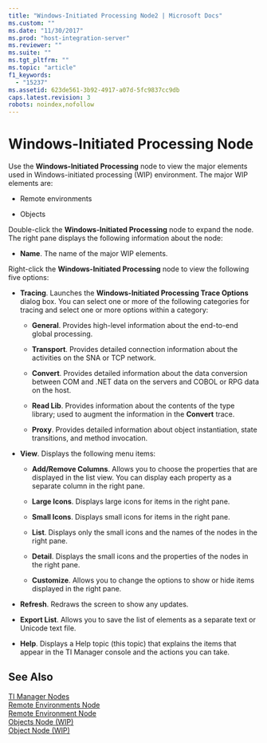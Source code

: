 ```yaml
---
title: "Windows-Initiated Processing Node2 | Microsoft Docs"
ms.custom: ""
ms.date: "11/30/2017"
ms.prod: "host-integration-server"
ms.reviewer: ""
ms.suite: ""
ms.tgt_pltfrm: ""
ms.topic: "article"
f1_keywords: 
  - "15237"
ms.assetid: 623de561-3b92-4917-a07d-5fc9837cc9db
caps.latest.revision: 3
robots: noindex,nofollow
---
```

# Windows-Initiated Processing Node
Use the **Windows-Initiated Processing** node to view the major elements used in Windows-initiated processing (WIP) environment. The major WIP elements are:  
  
-   Remote environments  
  
-   Objects  
  
 Double-click the **Windows-Initiated Processing** node to expand the node. The right pane displays the following information about the node:  
  
-   **Name**. The name of the major WIP elements.  
  
 Right-click the **Windows-Initiated Processing** node to view the following five options:  
  
-   **Tracing**. Launches the **Windows-Initiated Processing Trace Options** dialog box. You can select one or more of the following categories for tracing and select one or more options within a category:  
  
    -   **General**. Provides high-level information about the end-to-end global processing.  
  
    -   **Transport**. Provides detailed connection information about the activities on the SNA or TCP network.  
  
    -   **Convert**. Provides detailed information about the data conversion between COM and .NET data on the servers and COBOL or RPG data on the host.  
  
    -   **Read Lib**. Provides information about the contents of the type library; used to augment the information in the **Convert** trace.  
  
    -   **Proxy**. Provides detailed information about object instantiation, state transitions, and method invocation.  
  
-   **View**. Displays the following menu items:  
  
    -   **Add/Remove Columns**. Allows you to choose the properties that are displayed in the list view. You can display each property as a separate column in the right pane.  
  
    -   **Large Icons**. Displays large icons for items in the right pane.  
  
    -   **Small Icons**. Displays small icons for items in the right pane.  
  
    -   **List**. Displays only the small icons and the names of the nodes in the right pane.  
  
    -   **Detail**. Displays the small icons and the properties of the nodes in the right pane.  
  
    -   **Customize**. Allows you to change the options to show or hide items displayed in the right pane.  
  
-   **Refresh**. Redraws the screen to show any updates.  
  
-   **Export List**. Allows you to save the list of elements as a separate text or Unicode text file.  
  
-   **Help**. Displays a Help topic (this topic) that explains the items that appear in the TI Manager console and the actions you can take.  
  
## See Also  
 [TI Manager Nodes](../core/ti-manager-nodes2.md)   
 [Remote Environments Node](../core/remote-environments-node2.md)   
 [Remote Environment Node](../core/remote-environment-node1.md)   
 [Objects Node (WIP)](../core/objects-node-wip-1.md)   
 [Object Node (WIP)](../core/object-node-wip-1.md)